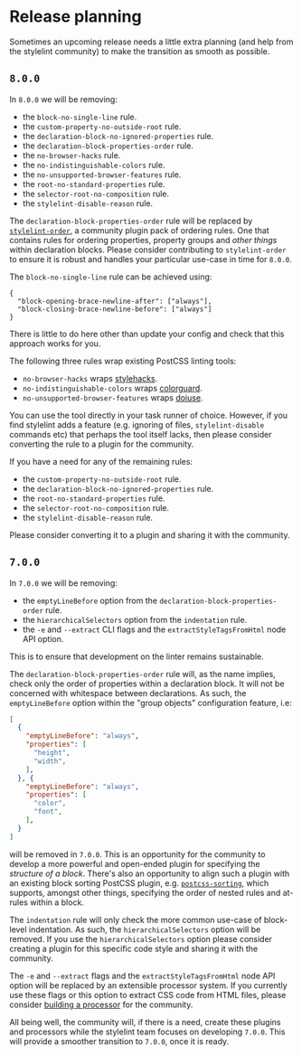 # Release planning

Sometimes an upcoming release needs a little extra planning (and help from the stylelint community) to make the transition as smooth as possible.

## `8.0.0`

In `8.0.0` we will be removing:

-   the `block-no-single-line` rule.
-   the `custom-property-no-outside-root` rule.
-   the `declaration-block-no-ignored-properties` rule.
-   the `declaration-block-properties-order` rule.
-   the `no-browser-hacks` rule.
-   the `no-indistinguishable-colors` rule.
-   the `no-unsupported-browser-features` rule.
-   the `root-no-standard-properties` rule.
-   the `selector-root-no-composition` rule.
-   the `stylelint-disable-reason` rule.

The `declaration-block-properties-order` rule will be replaced by [`stylelint-order`](https://github.com/hudochenkov/stylelint-order), a community plugin pack of ordering rules. One that contains rules for ordering properties, property groups and *other things* within declaration blocks. Please consider contributing to `stylelint-order` to ensure it is robust and handles your particular use-case in time for `8.0.0`.

The `block-no-single-line` rule can be achieved using:

```
{
  "block-opening-brace-newline-after": ["always"],
  "block-closing-brace-newline-before": ["always"]
}
```

There is little to do here other than update your config and check that this approach works for you.

The following three rules wrap existing PostCSS linting tools:

-   `no-browser-hacks` wraps [stylehacks](https://github.com/ben-eb/stylehacks).
-   `no-indistinguishable-colors` wraps [colorguard](https://github.com/SlexAxton/css-colorguard).
-   `no-unsupported-browser-features` wraps [doiuse](https://github.com/anandthakker/doiuse).

You can use the tool directly in your task runner of choice. However, if you find stylelint adds a feature (e.g. ignoring of files, `stylelint-disable` commands etc) that perhaps the tool itself lacks, then please consider converting the rule to a plugin for the community.

If you have a need for any of the remaining rules:

-   the `custom-property-no-outside-root` rule.
-   the `declaration-block-no-ignored-properties` rule.
-   the `root-no-standard-properties` rule.
-   the `selector-root-no-composition` rule.
-   the `stylelint-disable-reason` rule.

Please consider converting it to a plugin and sharing it with the community.

## `7.0.0`

In `7.0.0` we will be removing:

-   the `emptyLineBefore` option from the `declaration-block-properties-order` rule.
-   the `hierarchicalSelectors` option from the `indentation` rule.
-   the `-e` and `--extract` CLI flags and the `extractStyleTagsFromHtml` node API option.

This is to ensure that development on the linter remains sustainable.

The `declaration-block-properties-order` rule will, as the name implies, check only the order of properties within a declaration block. It will not be concerned with whitespace between declarations. As such, the `emptyLineBefore` option within the "group objects" configuration feature, i.e:

```json
[
  {
    "emptyLineBefore": "always",
    "properties": [
      "height",
      "width",
    ],
  }, {
    "emptyLineBefore": "always",
    "properties": [
      "color",
      "font",
    ],
  }
]
```

will be removed in `7.0.0`. This is an opportunity for the community to develop a more powerful and open-ended plugin for specifying the *structure of a block*. There's also an opportunity to align such a plugin with an existing block sorting PostCSS plugin, e.g. [`postcss-sorting`](https://github.com/hudochenkov/postcss-sorting), which supports, amongst other things, specifying the order of nested rules and at-rules within a block.

The `indentation` rule will only check the more common use-case of block-level indentation. As such, the `hierarchicalSelectors` option will be removed. If you use the `hierarchicalSelectors` option please consider creating a plugin for this specific code style and sharing it with the community.

The `-e` and `--extract` flags and the `extractStyleTagsFromHtml` node API option will be replaced by an extensible processor system. If you currently use these flags or this option to extract CSS code from HTML files, please consider [building a processor](../developer-guide/processors.md) for the community.

All being well, the community will, if there is a need, create these plugins and processors while the stylelint team focuses on developing `7.0.0`. This will provide a smoother transition to `7.0.0`, once it is ready.
